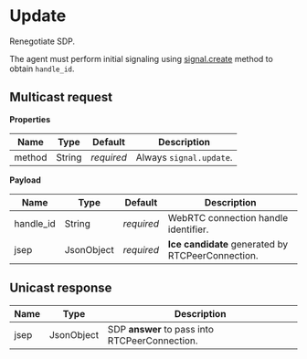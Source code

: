 # Update

Renegotiate SDP.

The agent must perform initial signaling using [signal.create](./create.md) method
to obtain `handle_id`.


## Multicast request

**Properties**

Name   | Type   | Default    | Description
------ | ------ | ---------- | -----------------------
method | String | _required_ | Always `signal.update`.

**Payload**

Name      | Type       | Default    | Description
--------- | ---------- | ---------- | -------------------------------------------------
handle_id | String     | _required_ | WebRTC connection handle identifier.
jsep      | JsonObject | _required_ | **Ice candidate** generated by RTCPeerConnection.


## Unicast response

Name      | Type       | Description
--------- | ---------- | ----------------------------------------------
jsep      | JsonObject | SDP **answer** to pass into RTCPeerConnection.
